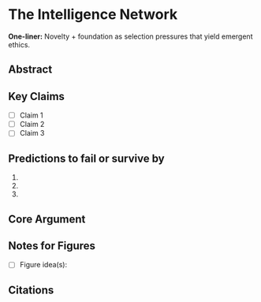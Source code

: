 # The Intelligence Network

**One-liner:** Novelty + foundation as selection pressures that yield emergent ethics.

## Abstract
<!-- 4–7 sentences: what this chapter claims -->

## Key Claims
- [ ] Claim 1
- [ ] Claim 2
- [ ] Claim 3

## Predictions to fail or survive by
1. 
2. 
3. 

## Core Argument
<!-- Draft goes here -->

## Notes for Figures
- [ ] Figure idea(s):

## Citations
<!-- Use tags: [Established], [Emerging], [Speculative] -->

